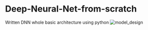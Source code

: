 # Deep-Neural-Net-from-scratch
Written DNN whole basic architecture using python
![model_design](https://user-images.githubusercontent.com/19528379/36061886-690327e2-0e87-11e8-8db4-2b173ceea22b.JPG)
